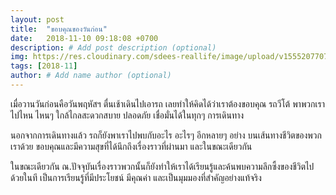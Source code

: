 ```yaml
---
layout: post
title:  "ขอบคุณของวันก่อน"
date:   2018-11-10 09:18:08 +0700
description: # Add post description (optional)
img: https://res.cloudinary.com/sdees-reallife/image/upload/v1555207707/Screenshot_from_2019-04-14_09-06-54.png # Add image post (optional)
tags: [2018-11]
author: # Add name author (optional)
---
```

เมื่อวานวันก่อนคือวันพฤหัสฯ ตื่นเช้าเดินไปเอารถ เลยทำให้คิดได้ว่าเราต้องขอบคุณ รถวีโต้ พาพวกเราไปไหน ไหนๆ ใกล้ไกลสะดวกสบาย ปลอดภัย เชื่อมั่นได้ในทุกๆ การเดินทาง

นอกจากการเดินทางแล้ว รถก็ยังพาเราไปพบกับอะไร อะไรๆ อีกหลายๆ อย่าง บนเส้นทางชีวิตของพวกเราด้วย ขอบคุณและมีความสุขที่ได้นึกถึงเรื่องราวที่ผ่านมา และในขณะเดียวกัน

ในขณะเดียวกัน ณ.ปัจจุบันเรื่องราวพวกนั้นก็ยังทำให้เราได้เรียนรู้และค้นพบความลึกซึ้งของชีวิตไปด้วยในที เป็นการเรียนรู้ที่มีประโยชน์ มีคุณค่า และเป็นมุมมองที่สำคัญอย่างแท้จริง
